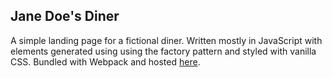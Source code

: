 ## Jane Doe's Diner

A simple landing page for a fictional diner. Written mostly in JavaScript with elements generated using using the factory pattern and styled with vanilla CSS. Bundled with Webpack and hosted [here](https://foxpopuli.github.io/diner-landing-page/).
